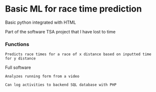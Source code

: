 # Basic ML for race time prediction

Basic python integrated with HTML 

Part of the software TSA project that I have lost to time

### Functions

`Predicts race times for a race of x distance based on inputted time for y distance`

Full software 

`Analyzes running form from a video`

`Can log activities to backend SQL database with PHP`
